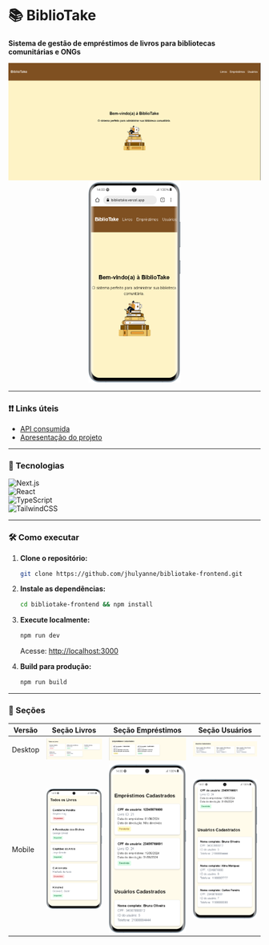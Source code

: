 # 📚 BiblioTake 

**Sistema de gestão de empréstimos de livros para bibliotecas comunitárias e ONGs**  

<div align="center">
  <img src="public/images/starting-point.png" alt="Screenshot da Landing Page" heght="500">
  <img src="public/images/starting-point-mobile.png" height="400">
</div>  

---

### ❗❗ Links úteis
- [API consumida](github.com/jhulyanne/bibliotake-api)
- [Apresentação do projeto](https://www.linkedin.com/posts/jhulyanne-oliveira_reactjs-nextjs-tailwindcss-activity-7348763525617483776-o6mO?utm_source=share&utm_medium=member_desktop&rcm=ACoAAEXPIEMBml4eW1D2-FIc7c0VnD82EsX6-i8)

---

### 🚀 Tecnologias 
  ![Next.js](https://img.shields.io/badge/Next.js-15.3.4-black?logo=next.js)  
  ![React](https://img.shields.io/badge/React-19.0.0-blue?logo=react)  
  ![TypeScript](https://img.shields.io/badge/TypeScript-5.8.3-blue?logo=typescript)  
  ![TailwindCSS](https://img.shields.io/badge/TailwindCSS-4.1.11-06B6D4?logo=tailwind-css)  

---

### 🛠 Como executar  
1. **Clone o repositório:**  
   ```bash  
   git clone https://github.com/jhulyanne/bibliotake-frontend.git  
   ```  

2. **Instale as dependências:**  
   ```bash  
   cd bibliotake-frontend && npm install  
   ```  

3. **Execute localmente:**  
   ```bash  
   npm run dev  
   ```  
   Acesse: [http://localhost:3000](http://localhost:3000)  

4. **Build para produção:**  
   ```bash  
   npm run build  
   ```  
---

### 📸 Seções 
| Versão | Seção Livros | Seção Empréstimos | Seção Usuários |  
|--------|--------------|-------------------|----------------|
| Desktop | ![Books](public/images/books-section-desktop.png) | ![Loans](public/images/loans-section-desktop.png) | ![Users](public/images/users-section-desktop.png)|
| Mobile | ![Books](public/images/books-section-mobile.png) | ![Loans](public/images/loans-section-mobile.png) | ![Users](public/images/users-section-mobile.png) |
